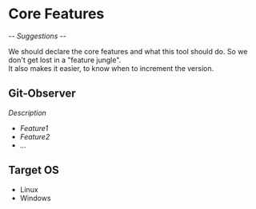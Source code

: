 # Core Features
_-- Suggestions --_

We should declare the core features and what this tool should do. So we don't get lost in a "feature jungle".  
It also makes it easier, to know when to increment the version.  

## Git-Observer
_Description_

- _Feature1_
- _Feature2_
- _..._

## Target OS
- Linux
- Windows
